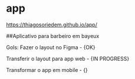 # app
https://thiagosoriedem.github.io/app/

##Aplicativo para barbeiro em bayeux

Gols: Fazer o layout no Figma - {OK}

Transferir o layout para app web - {IN PROGRESS}

Transformar o app em mobile - {}
